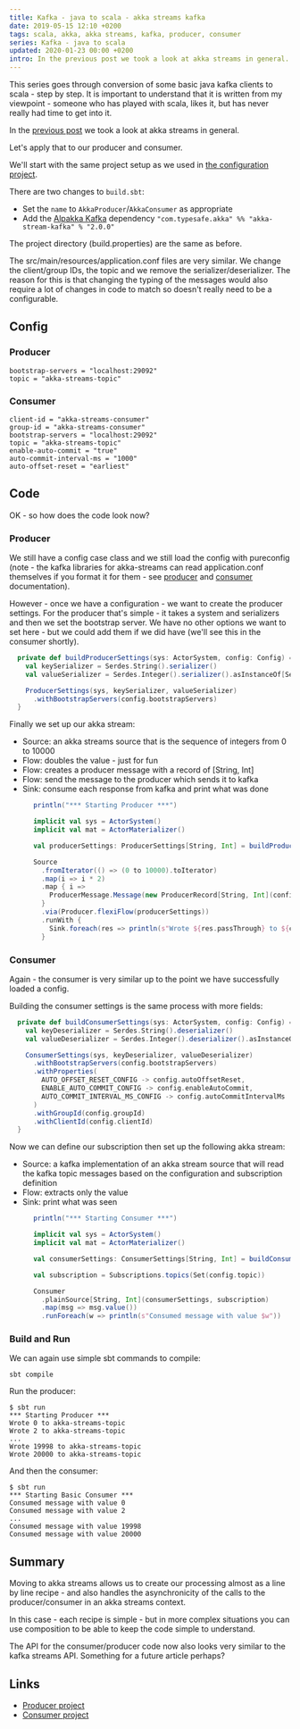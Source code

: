 ```yaml
---
title: Kafka - java to scala - akka streams kafka
date: 2019-05-15 12:10 +0200
tags: scala, akka, akka streams, kafka, producer, consumer
series: Kafka - java to scala
updated: 2020-01-23 00:00 +0200
intro: In the previous post we took a look at akka streams in general. Let's apply that to our producer and consumer.
---
```


This series goes through conversion of some basic java kafka clients to scala - step by step. It is important to understand that it is written from my viewpoint - someone who has played with scala, likes it, but has never really had time to get into it.

In the [previous post](/2019/05/08/kafka-java-to-scala-akka-streams-basics/) we took a look at akka streams in general.

Let's apply that to our producer and consumer.

We'll start with the same project setup as we used in [the configuration project](/2019/05/03/kafka-java-to-scala-scala-v2/).

There are two changes to `build.sbt`:

- Set the `name` to `AkkaProducer`/`AkkaConsumer` as appropriate
- Add the [Alpakka Kafka](https://doc.akka.io/docs/alpakka-kafka/current/home.html) dependency `"com.typesafe.akka" %% "akka-stream-kafka" % "2.0.0"`

The project directory (build.properties) are the same as before.

The src/main/resources/application.conf files are very similar. We change the client/group IDs, the topic and we remove the serializer/deserializer. The reason for this is that changing the typing of the messages would also require a lot of changes in code to match so doesn't really need to be a configurable.

## Config

### Producer

```
bootstrap-servers = "localhost:29092"
topic = "akka-streams-topic"
```

### Consumer

```
client-id = "akka-streams-consumer"
group-id = "akka-streams-consumer"
bootstrap-servers = "localhost:29092"
topic = "akka-streams-topic"
enable-auto-commit = "true"
auto-commit-interval-ms = "1000"
auto-offset-reset = "earliest"
```

## Code

OK - so how does the code look now?

### Producer

We still have a config case class and we still load the config with pureconfig (note - the kafka libraries for akka-streams can read application.conf themselves if you format it for them - see [producer](https://doc.akka.io/docs/alpakka-kafka/current/producer.html#settings) and [consumer](https://doc.akka.io/docs/alpakka-kafka/current/consumer.html#settings) documentation).

However - once we have a configuration - we want to create the producer settings. For the producer that's simple - it takes a system and serializers and then we set the bootstrap server. We have no other options we want to set here - but we could add them if we did have (we'll see this in the consumer shortly).

```scala
  private def buildProducerSettings(sys: ActorSystem, config: Config) = {
    val keySerializer = Serdes.String().serializer()
    val valueSerializer = Serdes.Integer().serializer().asInstanceOf[Serializer[Int]]

    ProducerSettings(sys, keySerializer, valueSerializer)
      .withBootstrapServers(config.bootstrapServers)
  }
```

Finally we set up our akka stream:

- Source: an akka streams source that is the sequence of integers from 0 to 10000
- Flow: doubles the value - just for fun
- Flow: creates a producer message with a record of [String, Int]
- Flow: send the message to the producer which sends it to kafka
- Sink: consume each response from kafka and print what was done

```scala
      println("*** Starting Producer ***")

      implicit val sys = ActorSystem()
      implicit val mat = ActorMaterializer()

      val producerSettings: ProducerSettings[String, Int] = buildProducerSettings(sys, config)

      Source
        .fromIterator(() => (0 to 10000).toIterator)
        .map(i => i * 2)
        .map { i =>
          ProducerMessage.Message(new ProducerRecord[String, Int](config.topic, i), i)
        }
        .via(Producer.flexiFlow(producerSettings))
        .runWith {
          Sink.foreach(res => println(s"Wrote ${res.passThrough} to ${config.topic}"))
        }
```

### Consumer

Again - the consumer is very similar up to the point we have successfully loaded a config.

Building the consumer settings is the same process with more fields:

```scala
  private def buildConsumerSettings(sys: ActorSystem, config: Config) = {
    val keyDeserializer = Serdes.String().deserializer()
    val valueDeserializer = Serdes.Integer().deserializer().asInstanceOf[Deserializer[Int]]

    ConsumerSettings(sys, keyDeserializer, valueDeserializer)
      .withBootstrapServers(config.bootstrapServers)
      .withProperties(
        AUTO_OFFSET_RESET_CONFIG -> config.autoOffsetReset,
        ENABLE_AUTO_COMMIT_CONFIG -> config.enableAutoCommit,
        AUTO_COMMIT_INTERVAL_MS_CONFIG -> config.autoCommitIntervalMs
      )
      .withGroupId(config.groupId)
      .withClientId(config.clientId)
  }
```

Now we can define our subscription then set up the following akka stream:

- Source: a kafka implementation of an akka stream source that will read the kafka topic messages based on the configuration and subscription definition
- Flow: extracts only the value
- Sink: print what was seen

```scala
      println("*** Starting Consumer ***")

      implicit val sys = ActorSystem()
      implicit val mat = ActorMaterializer()

      val consumerSettings: ConsumerSettings[String, Int] = buildConsumerSettings(sys, config)

      val subscription = Subscriptions.topics(Set(config.topic))

      Consumer
        .plainSource[String, Int](consumerSettings, subscription)
        .map(msg => msg.value())
        .runForeach(w => println(s"Consumed message with value $w"))
```

### Build and Run

We can again use simple sbt commands to compile:

```shell
sbt compile
```

Run the producer:

```shell
$ sbt run
*** Starting Producer ***
Wrote 0 to akka-streams-topic
Wrote 2 to akka-streams-topic
...
Wrote 19998 to akka-streams-topic
Wrote 20000 to akka-streams-topic
```

And then the consumer:

```shell
$ sbt run
*** Starting Basic Consumer ***
Consumed message with value 0
Consumed message with value 2
...
Consumed message with value 19998
Consumed message with value 20000
```

## Summary

Moving to akka streams allows us to create our processing almost as a line by line recipe - and also handles the asynchronicity of the calls to the producer/consumer in an akka streams context.

In this case - each recipe is simple - but in more complex situations you can use composition to be able to keep the code simple to understand.

The API for the consumer/producer code now also looks very similar to the kafka streams API. Something for a future article perhaps?

## Links

- [Producer project](https://github.com/chrissearle/kafka-java-to-scala/tree/master/akka-streams-kafka/producer)
- [Consumer project](https://github.com/chrissearle/kafka-java-to-scala/tree/master/akka-streams-kafka/consumer)
